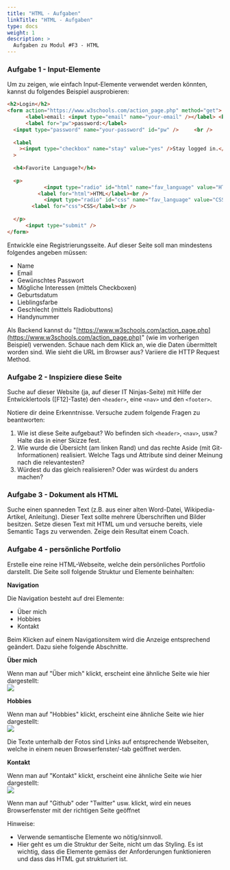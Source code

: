 ```yaml
---
title: "HTML - Aufgaben"
linkTitle: "HTML - Aufgaben"
type: docs
weight: 1
description: >
  Aufgaben zu Modul #F3 - HTML
---
```


### Aufgabe 1 - Input-Elemente

Um zu zeigen, wie einfach Input-Elemente verwendet werden könnten, kannst du folgendes Beispiel ausprobieren:

```html
<h2>Login</h2>
<form action="https://www.w3schools.com/action_page.php" method="get">
      <label>email: <input type="email" name="your-email" /></label> <br />
      <label for="pw">password:</label>
  <input type="password" name="your-password" id="pw" />     <br />
     
  <label
    ><input type="checkbox" name="stay" value="yes" />Stay logged in.</label
  >
     
  <h4>Favorite Language?</h4>
     
  <p>
            <input type="radio" id="html" name="fav_language" value="HTML" />  
          <label for="html">HTML</label><br />
            <input type="radio" id="css" name="fav_language" value="CSS" />    
        <label for="css">CSS</label><br />
       
  </p>
      <input type="submit" />
</form>
```

Entwickle eine Registrierungsseite. Auf dieser Seite soll man mindestens folgendes angeben müssen:

- Name
- Email
- Gewünschtes Passwort
- Mögliche Interessen (mittels Checkboxen)
- Geburtsdatum
- Lieblingsfarbe
- Geschlecht (mittels Radiobuttons)
- Handynummer

Als Backend kannst du "[https://www.w3schools.com/action_page.php](https://www.w3schools.com/action_page.php)" (wie im vorherigen Beispiel) verwenden. Schaue nach dem Klick an, wie die Daten übermittelt worden sind. Wie sieht die URL im Browser aus? Variiere die HTTP Request Method.

### Aufgabe 2 - Inspiziere diese Seite

Suche auf dieser Website (ja, auf dieser IT Ninjas-Seite) mit Hilfe der Entwicklertools ([F12]-Taste) den `<header>`, eine `<nav>` und den `<footer>`.

Notiere dir deine Erkenntnisse. Versuche zudem folgende Fragen zu beantworten:

1. Wie ist diese Seite aufgebaut? Wo befinden sich `<header>`, `<nav>`, usw.? Halte das in einer Skizze fest.
2. Wie wurde die Übersicht (am linken Rand) und das rechte Aside (mit Git-Informationen) realisiert. Welche Tags und Attribute sind deiner Meinung nach die relevantesten?
3. Würdest du das gleich realisieren? Oder was würdest du anders machen?

### Aufgabe 3 - Dokument als HTML

Suche einen spanneden Text (z.B. aus einer alten Word-Datei, Wikipedia-Artikel, Anleitung). Dieser Text sollte mehrere Überschriften und Bilder besitzen. Setze diesen Text mit HTML um und versuche bereits, viele Semantic Tags zu verwenden. Zeige dein Resultat einem Coach.

### Aufgabe 4 - persönliche Portfolio

Erstelle eine reine HTML-Webseite, welche dein persönliches Portfolio darstellt.
Die Seite soll folgende Struktur und Elemente beinhalten:

**Navigation**

Die Navigation besteht auf drei Elemente:

- Über mich
- Hobbies
- Kontakt

Beim Klicken auf einem Navigationsitem wird die Anzeige entsprechend geändert. Dazu siehe folgende Abschnitte.

**Über mich**

Wenn man auf "Über mich" klickt, erscheint eine ähnliche Seite wie hier dargestellt:  
![](../01_about.png)

**Hobbies**

Wenn man auf "Hobbies" klickt, erscheint eine ähnliche Seite wie hier dargestellt:  
![](../01_hobbies.png)

Die Texte unterhalb der Fotos sind Links auf entsprechende Webseiten, welche in einem neuen Browserfenster/-tab geöffnet werden.

**Kontakt**

Wenn man auf "Kontakt" klickt, erscheint eine ähnliche Seite wie hier dargestellt:  
![](../01_kontakt.png)

Wenn man auf "Github" oder "Twitter" usw. klickt, wird ein neues Browserfenster mit der richtigen Seite geöffnet

Hinweise:

- Verwende semantische Elemente wo nötig/sinnvoll.
- Hier geht es um die Struktur der Seite, nicht um das Styling. Es ist wichtig, dass die Elemente gemäss der Anforderungen funktionieren und dass das HTML gut strukturiert ist.
